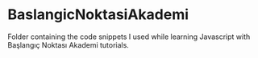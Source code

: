 # BaslangicNoktasiAkademi
Folder containing the code snippets I used while learning Javascript with Başlangıç Noktası Akademi tutorials.
